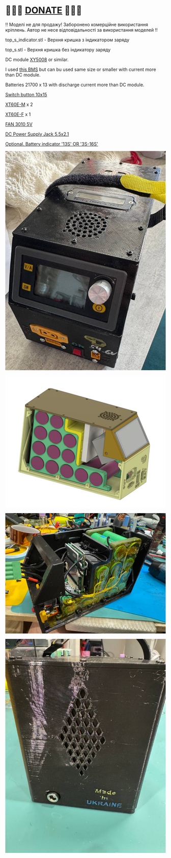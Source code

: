 
# 🍩🍩🍩 [DONATE](https://send.monobank.ua/jar/8GPxyGjM8E) 🍩🍩🍩

‼️ Моделі не для продажу! Заборонено комерційне використання кріплень. Автор не несе відповідальності за використання моделей ‼️

top_s_indicator.stl - Верхня кришка з індикатором заряду

top_s.stl - Верхня кришка без індикатору заряду


DC module [XY5008](https://www.aliexpress.com/item/1005005461295265.html) or similar.

I used [this BMS](https://www.aliexpress.com/item/1005007520909234.html) but can bu used same size or smaller with current more than DC module.

Batteries 21700 x 13 with discharge current more than DC module.

[Switch button 10x15](https://www.aliexpress.com/item/1005006692629497.html)

[XT60E-M](https://www.aliexpress.com/item/1005006996906406.html) x 2

[XT60E-F](https://www.aliexpress.com/item/1005007054435473.html) x 1

[FAN 3010 5V](https://www.aliexpress.com/item/1005006036254515.html)

[DC Power Supply Jack 5.5x2.1](https://www.aliexpress.com/item/32599220409.html)

[Optional. Battery indicator '13S' OR '3S-16S'](https://www.aliexpress.com/item/1005005479929375.html)

![](/Portable_Lab_PowerSupply/MINI_autonomous/1.jpg)

![](/Portable_Lab_PowerSupply/MINI_autonomous/2.jpg)

![](/Portable_Lab_PowerSupply/MINI_autonomous/3.jpg)

![](/Portable_Lab_PowerSupply/MINI_autonomous/4.jpg)


